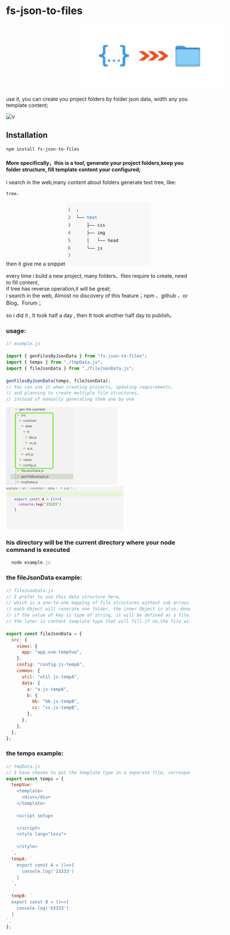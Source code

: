 # fs-json-to-files

<div align="center">
<img src="/images/tool-icon.png" width="400px" style="margin-left:200px;" />
</div>

use it, you can create you project folders by folder json data, width any you template content;

![v](https://img.shields.io/badge/fs--json--to--files-v1.0.3-brightgreen)


Installation
------------

    npm install fs-json-to-files

#### More specifically，this is a tool, generate your project folders,keep you folder structure, fill template content your configured;

i search in the web,many content about folders generate text tree, like:

```js
tree;
```

then it give me a snippet ![](/images/tree-result-text.png)

every time i build a new project, many folders、files require to create, need to fill content,  
if tree has reverse operation,it will be great;  
i search in the web, Almost no discovery of this feature；npm 、github 、or Blog、Forum；

so i did it , It took half a day , then It took another half day to publish。

### usage:

```js
// example.js

import { genFilesByJsonData } from "fs-json-to-files";
import { temps } from "./tmpData.js";
import { fileJsonData } from "./fileJsonData.js";

genFilesByJsonData(temps, fileJsonData);
// You can use it when creating projects, updating requirements,
// and planning to create multiple file structures,
// instead of manually generating them one by one
```

![](/images/generated-folders.png)  
![](/images/generated-temp.png)

### his directory will be the current directory where your node command is executed

```js
  node example.js
```

### the fileJsonData example:

```js
// fileJsonData.js
// I prefer to use this data structure here,
// which is a one-to-one mapping of file structures without sub arrays such as children
// each Object will renerate one folder, the inner Object is also，done and done,
// if the value of key is type of string, it will be defined as a file,it can be followed a '-' ,
// the later is content template type that will fill.if no,the file will a empty file, no bad impact.

export const fileJsonData = {
  src: {
    views: {
      app: "app.vue-tempVue",
    },
    config: "config.js-tempA",
    common: {
      util: "util.js-tempA",
      data: {
        a: "a.js-tempA",
        b: {
          bb: "bb.js-tempB",
          cc: "cc.js-tempB",
        },
      },
    },
  },
};
```

### the temps example:

```js
// tmpData.js
// I have chosen to put the template type in a separate file, corresponding to the template in the JSON data file just now
export const temps = {
  tempVue: `
    <template>
      <div></div>
    </template>
    
    <script setup>
    
    </script>
    <style lang="less">
    
    </style>
  `,
  tempA: `
    export const A = ()=>{
      console.log('23333')
    }
  `,

  tempB: `
  export const B = ()=>{
    console.log('b3333')
  }
`,
};
```
